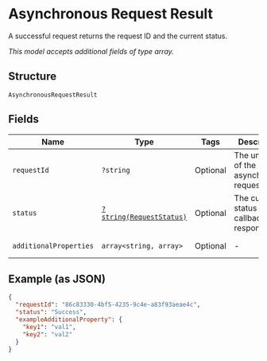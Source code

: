 
# Asynchronous Request Result

A successful request returns the request ID and the current status.

*This model accepts additional fields of type array.*

## Structure

`AsynchronousRequestResult`

## Fields

| Name | Type | Tags | Description | Getter | Setter |
|  --- | --- | --- | --- | --- | --- |
| `requestId` | `?string` | Optional | The unique ID of the asynchronous request. | getRequestId(): ?string | setRequestId(?string requestId): void |
| `status` | [`?string(RequestStatus)`](../../doc/models/request-status.md) | Optional | The current status of the callback response. | getStatus(): ?string | setStatus(?string status): void |
| `additionalProperties` | `array<string, array>` | Optional | - | findAdditionalProperty(string key): array | additionalProperty(string key, array value): void |

## Example (as JSON)

```json
{
  "requestId": "86c83330-4bf5-4235-9c4e-a83f93aeae4c",
  "status": "Success",
  "exampleAdditionalProperty": {
    "key1": "val1",
    "key2": "val2"
  }
}
```

